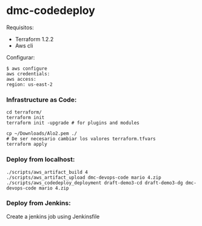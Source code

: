 # dmc-codedeploy

Requisitos:
- Terraform 1.2.2
- Aws cli

Configurar:
```
$ aws configure
aws credentials:
aws access:
region: us-east-2
```

### Infrastructure as Code:
```
cd terraform/
terraform init
terraform init -upgrade # for plugins and modules

cp ~/Downloads/Alo2.pem ./
# De ser necesario cambiar los valores terraform.tfvars
terraform apply
```

### Deploy from localhost:
```
./scripts/aws_artifact_build 4
./scripts/aws_artifact_upload dmc-devops-code mario 4.zip
./scripts/aws_codedeploy_deployment draft-demo3-cd draft-demo3-dg dmc-devops-code mario 4.zip
```

### Deploy from Jenkins:
Create a jenkins job using Jenkinsfile

